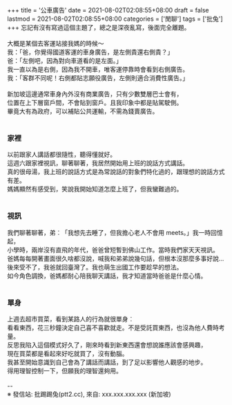+++
title = '公車廣告'
date = 2021-08-02T02:08:55+08:00
draft = false
lastmod = 2021-08-02T02:08:55+08:00
categories = ['閒聊']
tags = ['批兔']
+++
忘記有沒有寫過這個主題了，總之是深夜亂寫，後面完全離題。<br>
<br>
大概是某個去客運站接我媽的時候～<br>
我：「爸，你覺得國道客運的車身廣告，是左側貴還右側貴？」<br>
爸：「左側吧，因為對向車道看的是左面。」<br>
我一直以為是右側，因為我不開車，唯客運停靠時會看到右側廣告。<br>
我：「客群不同呢！右側都貼志願役廣告，左側則適合消費性廣告。」<br>
<br>
新加坡這邊通常車身內外沒有商業廣告，只有少數雙層巴士會有，<br>
位置在上下層窗戶間，不會貼到窗戶。且我印象中都是貼駕駛側。<br>
畢竟大有為政府，可以補貼公共運輸，不需為錢賣廣告。<br>
<br>
### 家裡 
以前跟家人講話都很隨性，聽得懂就好。<br>
這週六跟家裡視訊，聊著聊著，我居然開始用上班的說話方式講話。<br>
真的很母湯，我上班的說話方式是為常說話的對象們特化過的，跟理想的說話方式有差。<br>
媽媽顯然有感受到，笑說我開始知道怎麼上班了，但我蠻難過的。<br>
<br>
### 視訊 
我們聊著聊著，弟︰「我想先去睡了，但我擔心老人不會用 meets。」我一時回憶起，<br>
小學時，兩岸沒有直飛的年代，爸爸曾短暫到佛山工作。當時我們家天天視訊。<br>
爸媽每每開著畫面很久啥都沒說，喊我和弟弟說幾句話，但根本沒那麼多事好說…<br>
後來受不了，我爸就回臺灣了。我也萌生出國工作要趁早的想法。<br>
如今角色調換，爸媽都耐心陪我聊天講話，我才知道當時爸爸是什麼心情。<br>
<br>
### 單身 
上週去超市買菜，看到某路人的行為就很單身︰<br>
看看東西，花三秒鐘決定自己喜不喜歡就走。不是受託買東西，也沒為他人費時考量。<br>
反思我陷入這個模式好久了，剛來時看到新東西還會想說誰應該會感興趣，<br>
現在買菜都是看起來好吃就買了，沒有動腦。<br>
我甚至開始意識到自己會為了講話而講話，到了足以影響他人觀感的地步。<br>
得用理智控制一下，但願我的理智還夠用。<br>
<br>
--<br>
※ 發信站: 批踢踢兔(ptt2.cc), 來自: xxx.xxx.xxx.xxx (新加坡)<br>

